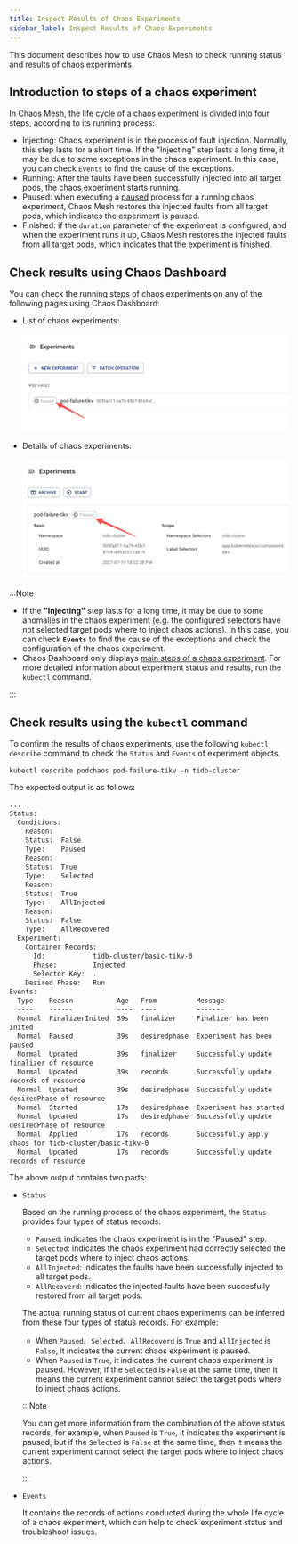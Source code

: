 ```yaml
---
title: Inspect Results of Chaos Experiments
sidebar_label: Inspect Results of Chaos Experiments
---
```


This document describes how to use Chaos Mesh to check running status and results of chaos experiments.

## Introduction to steps of a chaos experiment

In Chaos Mesh, the life cycle of a chaos experiment is divided into four steps, according to its running process:

- Injecting: Chaos experiment is in the process of fault injection. Normally, this step lasts for a short time. If the "Injecting" step lasts a long time, it may be due to some exceptions in the chaos experiment. In this case, you can check `Events` to find the cause of the exceptions.
- Running: After the faults have been successfully injected into all target pods, the chaos experiment starts running.
- Paused: when executing a [paused](run-a-chaos-experiment.md/#Pause-chaos-experiments) process for a running chaos experiment, Chaos Mesh restores the injected faults from all target pods, which indicates the experiment is paused.
- Finished: if the `duration` parameter of the experiment is configured, and when the experiment runs it up, Chaos Mesh restores the injected faults from all target pods, which indicates that the experiment is finished.

## Check results using Chaos Dashboard

You can check the running steps of chaos experiments on any of the following pages using Chaos Dashboard:

- List of chaos experiments:

  ![Experimental Status](img/list_chaos_status.png)

- Details of chaos experiments:

  ![Experimental Status](img/chaos_detail_status.png)

:::Note

- If the **"Injecting"** step lasts for a long time, it may be due to some anomalies in the chaos experiment (e.g. the configured selectors have not selected target pods where to inject chaos actions). In this case, you can check **`Events`** to find the cause of the exceptions and check the configuration of the chaos experiment.
- Chaos Dashboard only displays [main steps of a chaos experiment](#Introduction-to-steps-of-a-Chaos-experiment). For more detailed information about experiment status and results, run the `kubectl` command.

:::

## Check results using the `kubectl` command

To confirm the results of chaos experiments, use the following `kubectl describe` command to check the `Status` and `Events` of experiment objects.

```shell
kubectl describe podchaos pod-failure-tikv -n tidb-cluster
```

The expected output is as follows:

```shell
...
Status:
  Conditions:
    Reason:
    Status:  False
    Type:    Paused
    Reason:
    Status:  True
    Type:    Selected
    Reason:
    Status:  True
    Type:    AllInjected
    Reason:
    Status:  False
    Type:    AllRecovered
  Experiment:
    Container Records:
      Id:            tidb-cluster/basic-tikv-0
      Phase:         Injected
      Selector Key:  .
    Desired Phase:   Run
Events:
  Type    Reason           Age   From          Message
  ----    ------           ----  ----          -------
  Normal  FinalizerInited  39s   finalizer     Finalizer has been inited
  Normal  Paused           39s   desiredphase  Experiment has been paused
  Normal  Updated          39s   finalizer     Successfully update finalizer of resource
  Normal  Updated          39s   records       Successfully update records of resource
  Normal  Updated          39s   desiredphase  Successfully update desiredPhase of resource
  Normal  Started          17s   desiredphase  Experiment has started
  Normal  Updated          17s   desiredphase  Successfully update desiredPhase of resource
  Normal  Applied          17s   records       Successfully apply chaos for tidb-cluster/basic-tikv-0
  Normal  Updated          17s   records       Successfully update records of resource
```

The above output contains two parts:

- `Status`

  Based on the running process of the chaos experiment, the `Status` provides four types of status records:

  - `Paused`: indicates the chaos experiment is in the "Paused" step.
  - `Selected`: indicates the chaos experiment had correctly selected the target pods where to inject chaos actions.
  - `AllInjected`: indicates the faults have been successfully injected to all target pods.
  - `AllRecoverd`: indicates the injected faults have been succesfully restored from all target pods.

  The actual running status of current chaos experiments can be inferred from these four types of status records.  For example:

  - When  `Paused`、`Selected`、`AllRecoverd` is  `True`  and `AllInjected` is `False`, it indicates the current chaos experiment is paused.
  - When `Paused` is `True`, it indicates the current chaos experiment is paused. However, if the `Selected` is `False` at the same time, then it means the current experiment cannot select the target pods where to inject chaos actions.

  :::Note

  You can get more information from the combination of the above status records, for example, when `Paused`  is  `True`, it indicates the experiment is paused, but if the `Selected` is `False` at the same time, then it means the current experiment cannot select the target pods where to inject chaos actions.

  :::

- `Events`

  It contains the records of actions conducted during the whole life cycle of a chaos experiment, which can help to check experiment status and troubleshoot issues.